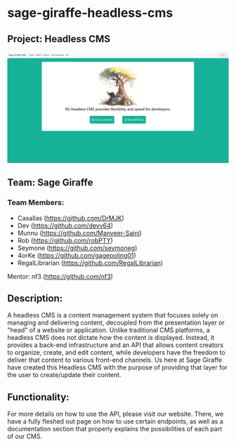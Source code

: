 # sage-giraffe-headless-cms

## Project: Headless CMS
![Alt text](image.png)

## Team: Sage Giraffe <br>
### Team Members:
- Casallas (https://github.com/DrMJK)
- Dev (https://github.com/devv64)
- Munnu (https://github.com/Manveer-Saini)
- Rob (https://github.com/robPTY)
- Seymone (https://github.com/seymoneg)
- 4orKe (https://github.com/gagepoling01)
- RegalLibrarian (https://github.com/RegalLibrarian)

Mentor: nf3 (https://github.com/nf3)

## Description:
A headless CMS is a content management system that focuses solely on managing and delivering content, decoupled from the presentation layer or "head" of a website or application. Unlike traditional CMS platforms, a headless CMS does not dictate how the content is displayed. Instead, it provides a back-end infrastructure and an API that allows content creators to organize, create, and edit content, while developers have the freedom to deliver that content to various front-end channels. Us here at Sage Giraffe have created this Headless CMS with the purpose of providing that layer for the user to create/update their content. 

## Functionality: 
For more details on how to use the API, please visit our website. There, we have a fully fleshed out page on how to use certain endpoints, as well as a documentation section that properly explains the possibilities of each part of our CMS.
